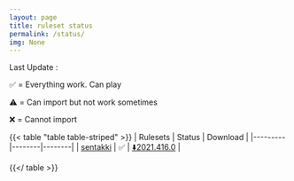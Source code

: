 ```yaml
---
layout: page
title: ruleset status
permalink: /status/
img: None
---
```


Last Update : 

✅ = Everything work. Can play

⚠️ = Can import but not work sometimes

❌ = Cannot import

<!-- Use table style from https://discourse.gohugo.io/t/how-to-customise-tables/15661 -->

{{< table "table table-striped" >}}
| Rulesets  | Status | Download |
|---------|--------|--------|
| [sentakki](/posts/sentakki)  | ✅  | [⬇️2021.416.0](https://github.com/LumpBloom7/sentakki/releases/download/2021.416.0/osu.Game.Rulesets.Sentakki.dll) |

{{</ table >}}